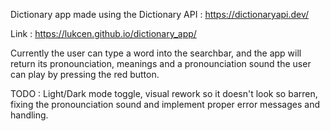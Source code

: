 Dictionary app made using the Dictionary API : https://dictionaryapi.dev/

Link : https://lukcen.github.io/dictionary_app/


Currently the user can type a word into the searchbar, and the app will return its pronounciation, meanings and a pronounciation sound the user can play by pressing the red button.

TODO : Light/Dark mode toggle, visual rework so it doesn't look so barren, fixing the pronounciation sound and implement proper error messages and handling.
